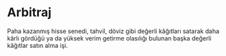 # Arbitraj
Paha kazanmış hisse senedi, tahvil, döviz gibi değerli kâğıtları satarak daha kârlı gördüğü ya da yüksek verim getirme olasılığı bulunan başka değerli kâğıtlar satın alma işi.
